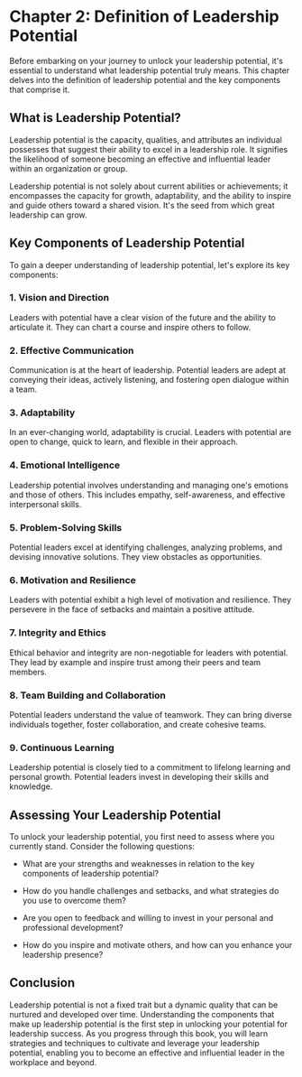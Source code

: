 Chapter 2: Definition of Leadership Potential
=============================================

Before embarking on your journey to unlock your leadership potential, it's essential to understand what leadership potential truly means. This chapter delves into the definition of leadership potential and the key components that comprise it.

What is Leadership Potential?
-----------------------------

Leadership potential is the capacity, qualities, and attributes an individual possesses that suggest their ability to excel in a leadership role. It signifies the likelihood of someone becoming an effective and influential leader within an organization or group.

Leadership potential is not solely about current abilities or achievements; it encompasses the capacity for growth, adaptability, and the ability to inspire and guide others toward a shared vision. It's the seed from which great leadership can grow.

Key Components of Leadership Potential
--------------------------------------

To gain a deeper understanding of leadership potential, let's explore its key components:

### 1. **Vision and Direction**

Leaders with potential have a clear vision of the future and the ability to articulate it. They can chart a course and inspire others to follow.

### 2. **Effective Communication**

Communication is at the heart of leadership. Potential leaders are adept at conveying their ideas, actively listening, and fostering open dialogue within a team.

### 3. **Adaptability**

In an ever-changing world, adaptability is crucial. Leaders with potential are open to change, quick to learn, and flexible in their approach.

### 4. **Emotional Intelligence**

Leadership potential involves understanding and managing one's emotions and those of others. This includes empathy, self-awareness, and effective interpersonal skills.

### 5. **Problem-Solving Skills**

Potential leaders excel at identifying challenges, analyzing problems, and devising innovative solutions. They view obstacles as opportunities.

### 6. **Motivation and Resilience**

Leaders with potential exhibit a high level of motivation and resilience. They persevere in the face of setbacks and maintain a positive attitude.

### 7. **Integrity and Ethics**

Ethical behavior and integrity are non-negotiable for leaders with potential. They lead by example and inspire trust among their peers and team members.

### 8. **Team Building and Collaboration**

Potential leaders understand the value of teamwork. They can bring diverse individuals together, foster collaboration, and create cohesive teams.

### 9. **Continuous Learning**

Leadership potential is closely tied to a commitment to lifelong learning and personal growth. Potential leaders invest in developing their skills and knowledge.

Assessing Your Leadership Potential
-----------------------------------

To unlock your leadership potential, you first need to assess where you currently stand. Consider the following questions:

* What are your strengths and weaknesses in relation to the key components of leadership potential?

* How do you handle challenges and setbacks, and what strategies do you use to overcome them?

* Are you open to feedback and willing to invest in your personal and professional development?

* How do you inspire and motivate others, and how can you enhance your leadership presence?

Conclusion
----------

Leadership potential is not a fixed trait but a dynamic quality that can be nurtured and developed over time. Understanding the components that make up leadership potential is the first step in unlocking your potential for leadership success. As you progress through this book, you will learn strategies and techniques to cultivate and leverage your leadership potential, enabling you to become an effective and influential leader in the workplace and beyond.
